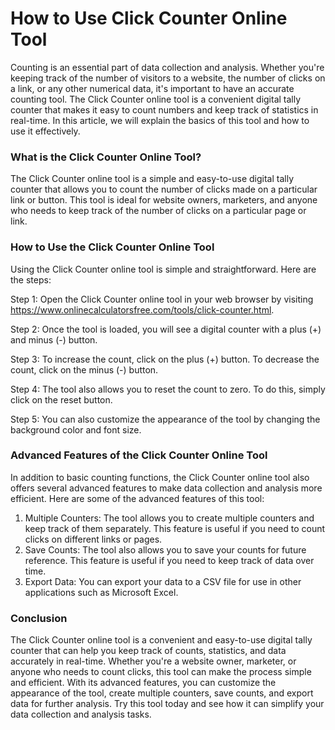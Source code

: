 How to Use Click Counter Online Tool
====================================

Counting is an essential part of data collection and analysis. Whether you're keeping track of the number of visitors to a website, the number of clicks on a link, or any other numerical data, it's important to have an accurate counting tool. The Click Counter online tool is a convenient digital tally counter that makes it easy to count numbers and keep track of statistics in real-time. In this article, we will explain the basics of this tool and how to use it effectively.

### What is the Click Counter Online Tool?

The Click Counter online tool is a simple and easy-to-use digital tally counter that allows you to count the number of clicks made on a particular link or button. This tool is ideal for website owners, marketers, and anyone who needs to keep track of the number of clicks on a particular page or link.

### How to Use the Click Counter Online Tool

Using the Click Counter online tool is simple and straightforward. Here are the steps:

Step 1: Open the Click Counter online tool in your web browser by visiting <https://www.onlinecalculatorsfree.com/tools/click-counter.html>.

Step 2: Once the tool is loaded, you will see a digital counter with a plus (+) and minus (-) button.

Step 3: To increase the count, click on the plus (+) button. To decrease the count, click on the minus (-) button.

Step 4: The tool also allows you to reset the count to zero. To do this, simply click on the reset button.

Step 5: You can also customize the appearance of the tool by changing the background color and font size.

### Advanced Features of the Click Counter Online Tool

In addition to basic counting functions, the Click Counter online tool also offers several advanced features to make data collection and analysis more efficient. Here are some of the advanced features of this tool:

1. Multiple Counters: The tool allows you to create multiple counters and keep track of them separately. This feature is useful if you need to count clicks on different links or pages.
2. Save Counts: The tool also allows you to save your counts for future reference. This feature is useful if you need to keep track of data over time.
3. Export Data: You can export your data to a CSV file for use in other applications such as Microsoft Excel.

### Conclusion

The Click Counter online tool is a convenient and easy-to-use digital tally counter that can help you keep track of counts, statistics, and data accurately in real-time. Whether you're a website owner, marketer, or anyone who needs to count clicks, this tool can make the process simple and efficient. With its advanced features, you can customize the appearance of the tool, create multiple counters, save counts, and export data for further analysis. Try this tool today and see how it can simplify your data collection and analysis tasks.